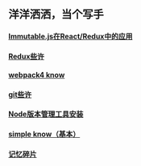 ## 洋洋洒洒，当个写手

#### [Immutable.js在React/Redux中的应用](https://github.com/DxLucky/know-how/tree/master/Immutable.js%E5%9C%A8ReactRedux%E4%B8%AD%E7%9A%84%E5%BA%94%E7%94%A8)
#### [Redux些许](https://github.com/DxLucky/know-how/blob/master/Redux%E4%BA%9B%E8%AE%B8.md)
#### [webpack4 know](https://github.com/DxLucky/know-how/tree/master/webpack4%20know)
#### [git些许](https://github.com/DxLucky/know-how/blob/master/git%E4%BA%9B%E8%AE%B8.md)
#### [Node版本管理工具安装](https://github.com/DxLucky/know-how/tree/master/Node%E7%89%88%E6%9C%AC%E7%AE%A1%E7%90%86%E5%B7%A5%E5%85%B7%E5%AE%89%E8%A3%85)
#### [simple know（基本）](https://github.com/DxLucky/know-how/tree/master/simple%20know)
#### [记忆碎片](https://github.com/DxLucky/know-how/blob/master/%E8%AE%B0%E5%BF%86%E7%A2%8E%E7%89%87.md)